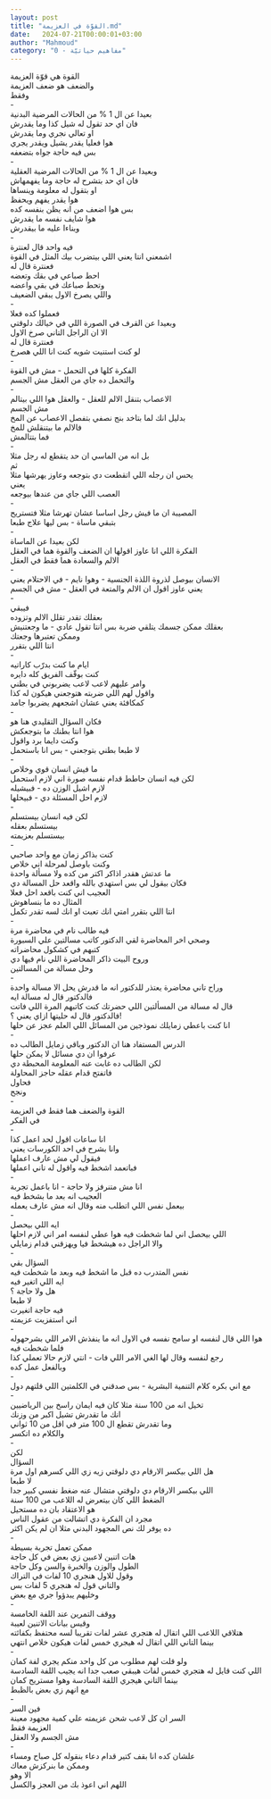 ```yaml
---
layout: post
title: "القوّة في العزيمة.md"
date:   2024-07-21T00:00:01+03:00
author: "Mahmoud"
category: "0 - مفاهيم حياتيّة"
---
```

القوة هي قوّة العزيمة\
والضعف هو ضعف العزيمة\
وفقط\
-\
بعيدا عن ال 1 % من الحالات المرضية البدنية\
فان اي حد تقول له شيل كذا وما يقدرش\
او تعالي نجري وما يقدرش\
هوا فعليا يقدر يشيل ويقدر يجري\
بس فيه حاجة جواه بتضعفه\
-\
وبعيدا عن ال 1 % من الحالات المرضية العقلية\
فان اي حد بتشرح له حاجة وما يفهمهاش\
او بتقول له معلومة وينساها\
هوا يقدر يفهم ويحفظ\
بس هوا اضعف من انه يظن بنفسه كده\
هوا شايف نفسه ما يقدرش\
وبناءا عليه ما بيقدرش\
-\
فيه واحد قال لعنترة\
اشمعني انتا يعني اللي بيتضرب بيك المثل في القوة\
فعنترة قال له\
احط صباعي في بقك وتعضه\
وتحط صباعك في بقي واعضه\
واللي يصرخ الاول يبقي الضعيف\
-\
فعملوا كده فعلا\
وبعيدا عن القرف في الصورة اللي في خيالك دلوقتي\
الا ان الراجل التاني صرخ الاول\
فعنترة قال له\
لو كنت استنيت شويه كنت انا اللي هصرخ\
-\
الفكرة كلها في التحمل - مش في القوة\
والتحمل ده جاي من العقل مش الجسم\
-\
الاعصاب بتنقل الالم للعقل - والعقل هوا اللي
بيتالم\
مش الجسم\
بدليل انك لما بتاخد بنج نصفي بتفصل الاعصاب عن
المخ\
فالالم ما بيتنقلش للمخ\
فما بتتالمش\
-\
بل انه من الماسي ان حد يتقطع له رجل مثلا\
ثم\
يحس ان رجله اللي اتقطعت دي بتوجعه وعاوز يهرشها
مثلا\
يعني\
العصب اللي جاي من عندها بيوجعه\
-\
المصيبة ان ما فيش رجل اساسا عشان تهرشا مثلا
فتستريح\
بتبقي ماساة - بس ليها علاج طبعا\
-\
لكن بعيدا عن الماساة\
الفكرة اللي انا عاوز اقولها ان الضعف والقوة هما في
العقل\
الالم والسعادة هما فقط في العقل\
-\
الانسان بيوصل لذروة اللذة الجنسية - وهوا نايم - في
الاحتلام يعني\
يعني عاوز اقول ان الالم والمتعة في العقل - مش في
الجسم\
-\
فيبقي\
بعقلك تقدر تقلل الالم وتزوده\
بعقلك ممكن جسمك يتلقي ضربة بس انتا تقول عادي - ما
وجعتنيش\
وممكن تعتبرها وجعتك\
انتا اللي بتقرر\
-\
ايام ما كنت بدرّب كاراتيه\
كنت بوقّف الفريق كله دايره\
وامر عليهم لاعب لاعب يضربوني في بطني\
واقول لهم اللي ضربته هتوجعني هيكون له كذا\
كمكافئة يعني عشان اشجعهم يضربوا جامد\
-\
فكان السؤال التقليدي هنا هو\
هوا انتا بطنك ما بتوجعكش\
وكنت دايما برد واقول\
لا طبعا بطني بتوجعني - بس انا باستحمل\
-\
ما فيش انسان قوي وخلاص\
لكن فيه انسان حاطط قدام نفسه صورة اني لازم
استحمل\
لازم اشيل الوزن ده - فبيشيله\
لازم احل المسئلة دي - فبيحلها\
-\
لكن فيه انسان بيستسلم\
بيستسلم بعقله\
بيستسلم بعزيمته\
-\
كنت بذاكر زمان مع واحد صاحبي\
وكنت باوصل لمرحلة اني خلاص\
ما عدتش هقدر اذاكر اكتر من كده ولا مسألة واحدة\
فكان بيقول لي بس استهدي بالله واقعد حل المسالة
دي\
العجيب اني كنت باقعد احل فعلا\
المثال ده ما بنساهوش\
انتا اللي بتقرر امتي انك تعبت او انك لسه تقدر
تكمل\
-\
فيه طالب نام في محاضرة مرة\
وصحي اخر المحاضرة لقي الدكتور كاتب مسالتين علي
السبورة\
كتبهم في كشكول محاضراته\
وروح البيت ذاكر المحاضرة اللي نام فيها دي\
وحل مسالة من المسالتين\
-\
وراح تاني محاضرة يعتذر للدكتور انه ما قدرش يحل الا مسالة
واحدة\
فالدكتور قال له مسالة ايه\
قال له مسالة من المسألتين اللي حضرتك كنت كاتبهم المرة
اللي فاتت\
فالدكتور قال له حليتها ازاي يعني ؟!\
انا كنت باعطي زمايلك نموذجين من المسائل اللي العلم عجز
عن حلها\
-\
الدرس المستفاد هنا ان الدكتور وباقي زمايل الطالب
ده\
عرفوا ان دي مسائل لا يمكن حلها\
لكن الطالب ده غابت عنه المعلومة المحبطة دي\
فاتفتح قدام عقله حاجز المحاولة\
فحاول\
ونجح\
-\
القوة والضعف هما فقط في العزيمة\
في الفكر\
-\
انا ساعات اقول لحد اعمل كذا\
وانا بشرح في احد الكورسات يعني\
فيقول لي مش عارف اعملها\
فباتعمد اشخط فيه واقول له تاني اعملها\
-\
انا مش متنرفز ولا حاجة - انا باعمل تجربة\
العجيب انه بعد ما بشخط فيه\
بيعمل نفس اللي اتطلب منه وقال انه مش عارف يعمله\
-\
ايه اللي بيحصل\
اللي بيحصل اني لما شخطت فيه هوا عطي لنفسه امر اني لازم
احلها\
والا الراجل ده هيشخط فيا ويهزقني قدام زمايلي\
-\
السؤال بقي\
نفس المتدرب ده قبل ما اشخط فيه وبعد ما شخطت فيه\
ايه اللي اتغير فيه\
هل ولا حاجة ؟\
لا طبعا\
فيه حاجة اتغيرت\
اني استفزيت عزيمته\
-\
هوا اللي قال لنفسه او سامح نفسه في الاول انه ما ينفذش
الامر اللي بشرحهوله\
فلما شخطت فيه\
رجع لنفسه وقال لها الغي الامر اللي فات - انتي لازم حالا
تعملي كذا\
وبالفعل عمل كده\
-\
مع اني بكره كلام التنمية البشرية - بس صدقني في الكلمتين
اللي قلتهم دول\
-\
تخيل انه من 100 سنة مثلا كان فيه ايمان راسخ بين
الرياضيين\
انك ما تقدرش تشيل اكبر من وزنك\
وما تقدرش تقطع ال 100 متر في اقل من 10 ثواني\
والكلام ده اتكسر\
-\
لكن\
السؤال\
هل اللي بيكسر الارقام دي دلوقتي زيه زي اللي كسرهم اول
مرة\
لا طبعا\
اللي بيكسر الارقام دي دلوقتي متشال عنه ضغط نفسي كبير
جدا\
الضغط اللي كان بيتعرض له اللاعب من 100 سنة\
هو الاعتقاد بان ده مستحيل\
مجرد ان الفكرة دي اتشالت من عقول الناس\
ده يوفر لك نص المجهود البدني مثلا ان لم يكن اكثر\
-\
ممكن تعمل تجربة بسيطة\
هات اتنين لاعبين زي بعض في كل حاجة\
الطول والوزن والخبرة والسن وكل حاجة\
وقول للاول هنجري 10 لفات في التراك\
والتاني قول له هنجري 5 لفات بس\
وخليهم يبدؤوا جري مع بعض\
-\
ووقف التمرين عند اللفة الخامسة\
وقيس بيانات الاتنين لعيبة\
هتلاقي اللاعب اللي اتقال له هتجري عشر لفات تقريبا لسه
محتفظ بكفائته\
بينما التاني اللي اتقال له هيجري خمس لفات هيكون خلاص
انتهي\
-\
ولو قلت لهم مطلوب من كل واحد منكم يجري لفة كمان\
اللي كنت قايل له هتجري خمس لفات هيبقي صعب جدا انه يجيب
اللفة السادسة\
بينما التاني هيجري اللفة السادسة وهوا مستريح
كمان\
مع انهم زي بعض بالظبط\
-\
فين السر\
السر ان كل لاعب شحن عزيمته علي كمية مجهود معينة\
العزيمة فقط\
مش الجسم ولا العقل\
-\
علشان كده انا بقف كتير قدام دعاء بنقوله كل صباح
ومساء\
وممكن ما بنركزش معاك\
الا وهو\
اللهم اني اعوذ بك من العجز والكسل
